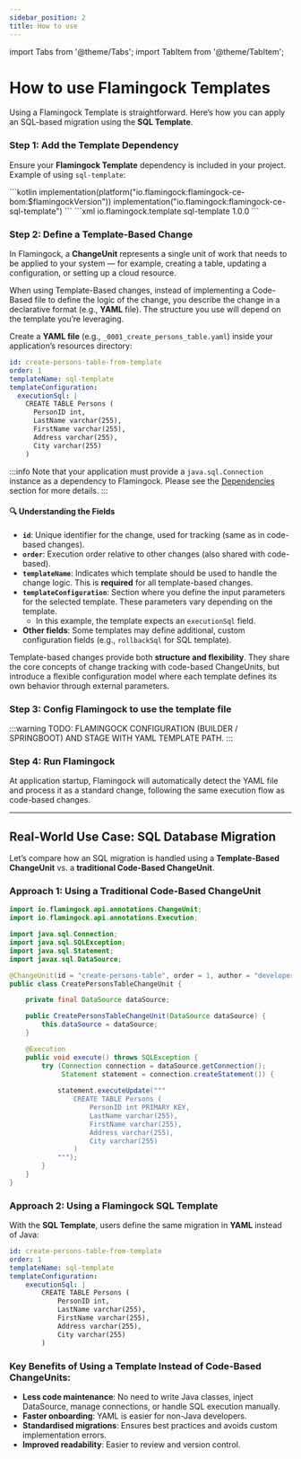 ```yaml
---
sidebar_position: 2
title: How to use
---
```


import Tabs from '@theme/Tabs';
import TabItem from '@theme/TabItem';

# How to use Flamingock Templates

Using a Flamingock Template is straightforward. Here’s how you can apply an SQL-based migration using the **SQL Template**.

### Step 1: Add the Template Dependency

Ensure your **Flamingock Template** dependency is included in your project. Example of using `sql-template`:

<Tabs groupId="gradle_maven">
  <TabItem value="gradle" label="Gradle">
```kotlin
implementation(platform("io.flamingock:flamingock-ce-bom:$flamingockVersion"))
implementation("io.flamingock:flamingock-ce-sql-template")
```
  </TabItem>
  <TabItem value="maven" label="Maven">
```xml
<dependency>
    <groupId>io.flamingock.template</groupId>
    <artifactId>sql-template</artifactId>
    <version>1.0.0</version>
</dependency>
```
  </TabItem>
</Tabs>

### Step 2: Define a Template-Based Change

In Flamingock, a **ChangeUnit** represents a single unit of work that needs to be applied to your system — for example, creating a table, updating a configuration, or setting up a cloud resource.

When using Template-Based changes, instead of implementing a Code-Based file to define the logic of the change, you describe the change in a declarative format (e.g., **YAML** file). The structure you use will depend on the template you’re leveraging.

Create a **YAML file** (e.g., `_0001_create_persons_table.yaml`) inside your application’s resources directory:

```yaml
id: create-persons-table-from-template
order: 1
templateName: sql-template
templateConfiguration:
  executionSql: |
    CREATE TABLE Persons (
      PersonID int,
      LastName varchar(255),
      FirstName varchar(255),
      Address varchar(255),
      City varchar(255)
    )
```

:::info
Note that your application must provide a `java.sql.Connection` instance as a dependency to Flamingock. Please see the [Dependencies](https://docs.flamingock.io) section for more details.
:::

#### 🔍 Understanding the Fields

- **`id`**: Unique identifier for the change, used for tracking (same as in code-based changes).
- **`order`**: Execution order relative to other changes (also shared with code-based).
- **`templateName`**: Indicates which template should be used to handle the change logic. This is **required** for all template-based changes.
- **`templateConfiguration`**: Section where you define the input parameters for the selected template. These parameters vary depending on the template.
  - In this example, the template expects an `executionSql` field.
- **Other fields**: Some templates may define additional, custom configuration fields (e.g., `rollbackSql` for SQL template).

Template-based changes provide both **structure and flexibility**. They share the core concepts of change tracking with code-based ChangeUnits, but introduce a flexible configuration model where each template defines its own behavior through external parameters.

### Step 3: Config Flamingock to use the template file

:::warning
TODO: FLAMINGOCK CONFIGURATION (BUILDER / SPRINGBOOT) AND STAGE WITH YAML TEMPLATE PATH.
:::

### Step 4: Run Flamingock

At application startup, Flamingock will automatically detect the YAML file and process it as a standard change, following the same execution flow as code-based changes.

---

## Real-World Use Case: SQL Database Migration

Let’s compare how an SQL migration is handled using a **Template-Based ChangeUnit** vs. a **traditional Code-Based ChangeUnit**.

### Approach 1: Using a Traditional Code-Based ChangeUnit

```java
import io.flamingock.api.annotations.ChangeUnit;
import io.flamingock.api.annotations.Execution;

import java.sql.Connection;
import java.sql.SQLException;
import java.sql.Statement;
import javax.sql.DataSource;

@ChangeUnit(id = "create-persons-table", order = 1, author = "developer")
public class CreatePersonsTableChangeUnit {

    private final DataSource dataSource;

    public CreatePersonsTableChangeUnit(DataSource dataSource) {
        this.dataSource = dataSource;
    }

    @Execution
    public void execute() throws SQLException {
        try (Connection connection = dataSource.getConnection();
             Statement statement = connection.createStatement()) {
            
            statement.executeUpdate("""
                CREATE TABLE Persons (
                    PersonID int PRIMARY KEY,
                    LastName varchar(255),
                    FirstName varchar(255),
                    Address varchar(255),
                    City varchar(255)
                )
            """);
        }
    }
}

```

### Approach 2: Using a Flamingock SQL Template

With the **SQL Template**, users define the same migration in **YAML** instead of Java:

```yaml
id: create-persons-table-from-template
order: 1
templateName: sql-template
templateConfiguration:
    executionSql: |
        CREATE TABLE Persons (
            PersonID int,
            LastName varchar(255),
            FirstName varchar(255),
            Address varchar(255),
            City varchar(255)
        )
```

### Key Benefits of Using a Template Instead of Code-Based ChangeUnits:
- **Less code maintenance**: No need to write Java classes, inject DataSource, manage connections, or handle SQL execution manually.
- **Faster onboarding**: YAML is easier for non-Java developers.
- **Standardised migrations**: Ensures best practices and avoids custom implementation errors.
- **Improved readability**: Easier to review and version control.
